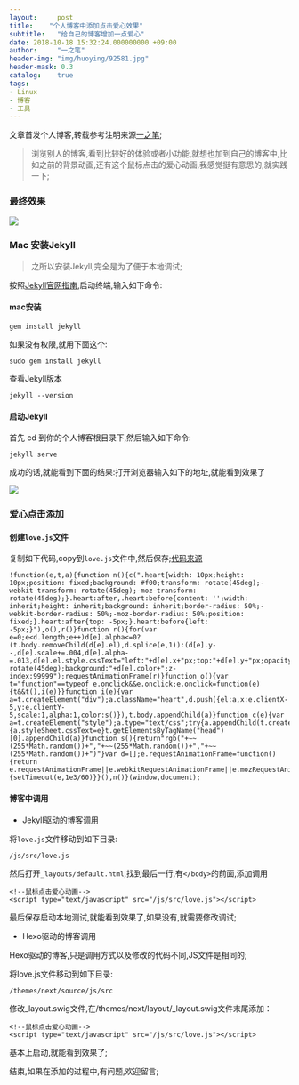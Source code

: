```yaml
---
layout:     post
title:    "个人博客中添加点击爱心效果"
subtitle:   "给自己的博客增加一点爱心"
date: 2018-10-18 15:32:24.000000000 +09:00
author:     "一之笔"
header-img: "img/huoying/92581.jpg"
header-mask: 0.3
catalog:    true
tags:
- Linux
- 博客
- 工具
---
```


文章首发个人博客,转载参考注明来源[一之笔](https://yizibi.github.io/);

> 浏览别人的博客,看到比较好的体验或者小功能,就想也加到自己的博客中,比如之前的背景动画,还有这个鼠标点击的爱心动画,我感觉挺有意思的,就实践一下;

### 最终效果

![](http://yizhibi.6chemical.com/loveanimation.gif?imageMogr2/thumbnail/!70p)


### Mac 安装Jekyll

> 之所以安装Jekyll,完全是为了便于本地调试;

按照[Jekyll官网指南](https://jekyllcn.com/docs/quickstart/),启动终端,输入如下命令:

#### mac安装

`gem install jekyll`

如果没有权限,就用下面这个:

`sudo gem install jekyll`

查看Jekyll版本

`jekyll --version`

#### 启动Jekyll

首先 cd 到你的个人博客根目录下,然后输入如下命令:

`jekyll serve`

成功的话,就能看到下面的结果:打开浏览器输入如下的地址,就能看到效果了

![](http://yizhibi.6chemical.com/1539836194.png?imageMogr2/thumbnail/!70p)

### 爱心点击添加

#### 创建`love.js`文件

复制如下代码,copy到`love.js`文件中,然后保存;[代码来源](https://asdfv1929.github.io/2018/01/26/click-love/)

```JS
!function(e,t,a){function n(){c(".heart{width: 10px;height: 10px;position: fixed;background: #f00;transform: rotate(45deg);-webkit-transform: rotate(45deg);-moz-transform: rotate(45deg);}.heart:after,.heart:before{content: '';width: inherit;height: inherit;background: inherit;border-radius: 50%;-webkit-border-radius: 50%;-moz-border-radius: 50%;position: fixed;}.heart:after{top: -5px;}.heart:before{left: -5px;}"),o(),r()}function r(){for(var e=0;e<d.length;e++)d[e].alpha<=0?(t.body.removeChild(d[e].el),d.splice(e,1)):(d[e].y--,d[e].scale+=.004,d[e].alpha-=.013,d[e].el.style.cssText="left:"+d[e].x+"px;top:"+d[e].y+"px;opacity:"+d[e].alpha+";transform:scale("+d[e].scale+","+d[e].scale+") rotate(45deg);background:"+d[e].color+";z-index:99999");requestAnimationFrame(r)}function o(){var t="function"==typeof e.onclick&&e.onclick;e.onclick=function(e){t&&t(),i(e)}}function i(e){var a=t.createElement("div");a.className="heart",d.push({el:a,x:e.clientX-5,y:e.clientY-5,scale:1,alpha:1,color:s()}),t.body.appendChild(a)}function c(e){var a=t.createElement("style");a.type="text/css";try{a.appendChild(t.createTextNode(e))}catch(t){a.styleSheet.cssText=e}t.getElementsByTagName("head")[0].appendChild(a)}function s(){return"rgb("+~~(255*Math.random())+","+~~(255*Math.random())+","+~~(255*Math.random())+")"}var d=[];e.requestAnimationFrame=function(){return e.requestAnimationFrame||e.webkitRequestAnimationFrame||e.mozRequestAnimationFrame||e.oRequestAnimationFrame||e.msRequestAnimationFrame||function(e){setTimeout(e,1e3/60)}}(),n()}(window,document);
```

#### 博客中调用

* Jekyll驱动的博客调用

将`love.js`文件移动到如下目录:

`/js/src/love.js`

然后打开`_layouts/default.html`,找到最后一行,有`</body>`的前面,添加调用

```JS
<!--鼠标点击爱心动画-->
<script type="text/javascript" src="/js/src/love.js"></script>
```
最后保存启动本地测试,就能看到效果了,如果没有,就需要修改调试;

* Hexo驱动的博客调用

Hexo驱动的博客,只是调用方式以及修改的代码不同,JS文件是相同的;

将love.js文件移动到如下目录:

`/themes/next/source/js/src`

修改_layout.swig文件,在/themes/next/layout/_layout.swig文件末尾添加：

```JS
<!--鼠标点击爱心动画-->
<script type="text/javascript" src="/js/src/love.js"></script>
```
基本上启动,就能看到效果了;

结束,如果在添加的过程中,有问题,欢迎留言;
